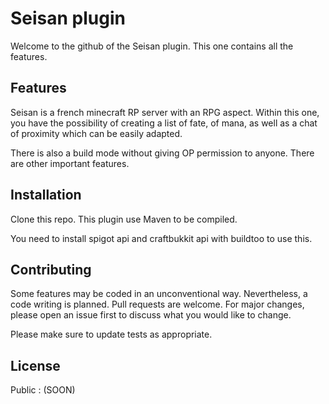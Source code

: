 # Seisan plugin

Welcome to the github of the Seisan plugin. This one contains all the features.

## Features

Seisan is a french minecraft RP server with an RPG aspect. Within this one, you have the possibility of creating a list of fate, of mana, as well as a chat of proximity which can be easily adapted.

There is also a build mode without giving OP permission to anyone. There are other important features.

## Installation

Clone this repo. This plugin use Maven to be compiled.

You need to install spigot api and craftbukkit api with buildtoo to use this.

## Contributing

Some features may be coded in an unconventional way.  Nevertheless, a code writing is planned. Pull requests are welcome. For major changes, please open an issue first to discuss what you would like to change.

Please make sure to update tests as appropriate.

## License
Public : (SOON)
